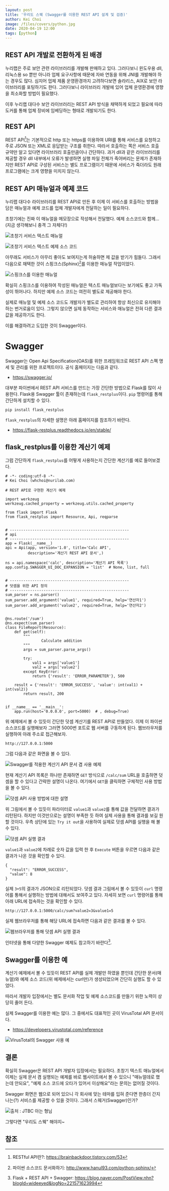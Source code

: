 ```yaml
---
layout: post
title: '우리도 스웩 (Swagger를 이용한 REST API 설계 및 검증)'
author: Kei Choi
image: /files/covers/python.jpg
date: 2020-04-19 12:00
tags: [python]
---
```


## REST API 개발로 전환하게 된 배경

누리랩은 주로 보안 관련 라이브러리를 개발해 판매하고 있다. 그러다보니 윈도우용 dll, 리눅스용 so 뿐만 아니라 업체 요구사항에 때문에 자바 연동을 위해 JNI를 개발해야 하는 경우도 많다. 심지어 업체 제품 운영환경까지 고려하다보면 솔라리스, AIX로 보안 라이브러리를 포팅하기도 한다. 그러다보니 라이브러리 개발에 있어 업체 운영환경에 영향을 최소화할 방법이 필요했다.

이후 누리랩 대다수 보안 라이브러리는 REST API 방식을 채택하게 되었고 필요에 따라 도커를 통해 업체 장비에 임베딩하는 형태로 개발되기도 한다.

## REST API

REST API[^1]는 기본적으로 http 또는 https를 이용하여 URI를 통해 서비스를 요청하고 주로 JSON 또는 XML로 응답받는 구조를 취한다. 따라서 호출하는 쪽은 서비스 호출 규약만 알고 있다면 라이브러리 호출만큼이나 간단하다. 과거 dll과 같은 라이브러리를 제공할 경우 dll 내부에서 오류가 발생하면 실행 파일 전체가 죽어버리는 문제가 존재하지만 REST API로 구성된 서비스는 별도 프로그램이기 때문에 서비스가 죽더라도 원래 프로그램에는 크게 영향을 미치지 않는다. 

## REST API 매뉴얼과 예제 코드

누리랩 대다수 라이브러리를 REST API로 만든 후 이제 이 서비스를 호출하는 방법을 담은 매뉴얼과 예제 코드를 업체 개발자에게 전달하는 일이 필요하다.

초창기에는 진짜 이 매뉴얼을 메모장으로 작성해서 전달했다. 예제 소스코드와 함께... (지금 생각해보니 충격 그 자체다!)

![초창기 서비스 텍스트 매뉴얼](/files/swagger_1.png)

![초창기 서비스 텍스트 예제 소스 코드](/files/swagger_2.png)

아무래도 서비스가 아무리 좋아도 보여지는게 허술하면 제 값을 받기가 힘들다. 그래서 다음으로 채택한 것이 스핑크스(Sphinx)[^2]를 이용한 매뉴얼 작업이었다.

![스핑크스를 이용한 매뉴얼](/files/swagger_3.png)

확실히 스핑크스를 이용하여 작성된 매뉴얼은 텍스트 매뉴얼보다는 보기에도 좋고 가독성이 뛰어나다. 하지만 예제 소스 코드는 여전히 별도로 제공해야 한다.

실제로 매뉴얼 및 예제 소스 코드도 개발자가 별도로 관리하여 항상 최신으로 유지해야하는 번거로움이 있다. 그렇지 않으면 실제 동작하는 서비스와 매뉴얼은 전혀 다른 결과 값을 제공하기도 한다.

이를 해결하려고 도입한 것이 Swagger이다.

# Swagger

Swagger는 Open Api Specification(OAS)를 위한 프레임워크로 REST API 스펙 명세 및 관리를 위한 프로젝트이다. 공식 홈페이지는 다음과 같다.

- <https://swagger.io/>

대부분 파이썬에서 REST API 서비스를 만드는 가장 간단한 방법으로 Flask를 많이 사용한다. Flask용 Swagger 툴이 존재하는데 ```flask_restplus```이다. ```pip``` 명령어를 통해 간단하게 설치할 수 있다.

```
pip install flask_restplus
```

```flask_restplus```의 자세한 설명은 아래 홈페이지를 참조하기 바란다.

- <https://flask-restplus.readthedocs.io/en/stable/>

## flask_restplus를 이용한 계산기 예제

그럼 간단하게 ```flask_restplus```를 어떻게 사용하는지 간단한 계산기를 예로 들어보겠다.

```
# -*- coding:utf-8 -*-
# Kei Choi (whchoi@nurilab.com)

# REST API로 구현한 계산기 예제

import werkzeug
werkzeug.cached_property = werkzeug.utils.cached_property

from flask import Flask
from flask_restplus import Resource, Api, reqparse


# -----------------------------------------------------
# api
# -----------------------------------------------------
app = Flask(__name__)
api = Api(app, version='1.0', title='Calc API',
          description='계산기 REST API 문서',)

ns = api.namespace('calc', description='계산기 API 목록')
app.config.SWAGGER_UI_DOC_EXPANSION = 'list'  # None, list, full


# -----------------------------------------------------
# 덧셈을 위한 API 정의
# -----------------------------------------------------
sum_parser = ns.parser()
sum_parser.add_argument('value1', required=True, help='연산자1')
sum_parser.add_argument('value2', required=True, help='연산자2')


@ns.route('/sum')
@ns.expect(sum_parser)
class FileReport(Resource):
    def get(self):
        """
                Calculate addition
        """
        args = sum_parser.parse_args()

        try:
            val1 = args['value1']
            val2 = args['value2']
        except KeyError:
            return {'result': 'ERROR_PARAMETER'}, 500

	result = {'result': 'ERROR_SUCCESS', 'value': int(val1) + int(val2)}
        return result, 200


if __name__ == '__main__':
    app.run(host='0.0.0.0', port=5000)  # , debug=True)
```

위 예제에서 볼 수 있듯이 간단한 덧셈 계산기를 REST API로 만들었다. 이제 이 파이썬 소스코드를 실행해보자 그러면 5000번 포트로 웹 서버를 구동하게 된다. 웹브라우저를 실행하여 아래 주소로 접근해보자.

```
http://127.0.0.1:5000
```

그럼 다음과 같은 화면을 볼 수 있다.

![Swagger를 적용한 계산기 API 문서 겸 사용 예제](/files/swagger_4.png)

현재 계산기 API 목록은 하나만 존재하면 ```GET``` 방식으로 ```/calc/sum``` URL을 호출하면 덧셈을 할 수 있다고 간략한 설명이 나온다. 여기에서 ```GET```을 클릭하면 구체적인 사용 방법을 볼 수 있다.

![덧셈 API 사용 방법에 대한 설명](/files/swagger_5.png)

위 그림에서 볼 수 있듯이 파라미터로 ```value1```과 ```value2```를 통해 값을 전달하면 결과가 리턴된다. 하지만 이것만으로는 설명이 부족한 듯 하여 실제 사용을 통해 결과를 보길 원할 것이다. 우측 상단에 있는 ```Try it out```을 사용하여 실제로 덧셈 API를 실행을 해 볼 수 있다.  

![덧셈 API 실행 결과](/files/swagger_6.png)

```value1```과 ```value2```에 차례로 숫자 값을 입력 한 후 ```Execute``` 버튼을 우르면 다음과 같은 결과가 나온 것을 확인할 수 있다.

```
{
  "result": "ERROR_SUCCESS",
  "value": 8
}
```

실제 ```3+5```의 결과가 JSON으로 리턴되었다. 덧셈 결과 그림에서 볼 수 있듯이 ```curl``` 명령어를 통해서 실행하는 방법에 대해서도 보여주고 있다. 자세히 보면 ```curl``` 명령어를 통해 아래 URL에 접속하는 것을 확인할 수 있다.

```
http://127.0.0.1:5000/calc/sum?value2=3&value1=5
```

실제 웹브라우저를 통해 해당 URL에 접속하면 다음과 같은 결과를 볼 수 있다.

![웹브라우저를 통해 덧셈 API 실행 결과](/files/swagger_7.png)

인터넷을 통해 다양한 Swagger 예제도 참고하기 바란다[^3].

## Swagger를 이용한 예

계산기 예제에서 볼 수 있듯이 REST API를 실제 개발만 하였을 뿐인데 간단한 문서(매뉴얼)와 예제 소스 코드(위 예제에서는 curl만)가 생성되었으며 간단히 실행도 할 수 있었다.

따라서 개발자 입장에서는 별도 문서화 작업 및 예제 소스코드를 만들기 위한 노력이 상당히 줄어 든다. 

실제 Swagger를 이용한 예는 많다. 그 중에서도 대표적인 곳이 VirusTotal API 문서이다.

- <https://developers.virustotal.com/reference>

![VirusTotal의 Swagger 사용 예](/files/swagger_8.png)


## 결론

확실히 Swagger은 REST API 개발자 입장에서는 필요하다. 초창기 텍스트 매뉴얼에서 이제는 실제 문서 겸 실행되는 예제를 바로 웹사이트에서 볼 수 있으니 "매뉴얼데로 했는데 안되요", "예제 소스 코드에 오타가 있어서 이상해요"라는 문의는 없어질 것이다.

Swagger 화면은 웹으로 되어 있으니 각 회사에 맞는 테마를 입혀 준다면 한층더 간지나는(?) 서비스를 제공할 수 있을 것이다. 그래서 스웨거(Swagger)인가?

![출처 : JTBC 아는 형님](/files/swagger_9.jpg)

그렇다면 "우리도 스웩" 해야지~

## 참조

[^1]: RESTful API란?: <https://brainbackdoor.tistory.com/53>
[^2]:  파이썬 소스코드 문서화하기: <http://www.hanul93.com/python-sphinx/>
[^3]: Flask + REST API + Swagger: <https://blog.naver.com/PostView.nhn?blogId=wideeyed&logNo=221571623994>
